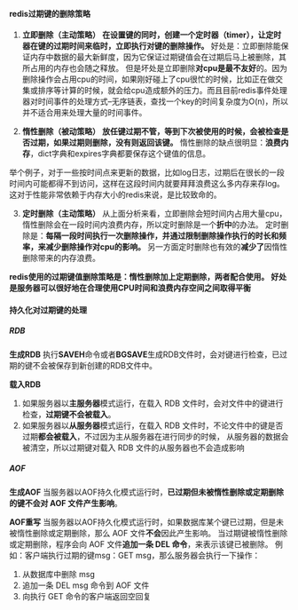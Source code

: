 











#### redis过期键的删除策略

1. **立即删除（主动策略）**
**在设置键的同时，创建一个定时器（timer），让定时器在键的过期时间来临时，立即执行对键的删除操作。**
好处是：立即删除能保证内存中数据的最大新鲜度，因为它保证过期键值会在过期后马上被删除，其所占用的内存也会随之释放。
但是坏处是立即删除**对cpu是最不友好**的。因为删除操作会占用cpu的时间，如果刚好碰上了cpu很忙的时候，比如正在做交集或排序等计算的时候，就会给cpu造成额外的压力。而且目前redis事件处理器对时间事件的处理方式–无序链表，查找一个key的时间复杂度为O(n)，所以并不适合用来处理大量的时间事件。

2. **惰性删除（被动策略）**
**放任键过期不管，等到下次被使用的时候，会被检查是否过期，如果过期则删除，没有则返回该键。**
惰性删除的缺点很明显：**浪费内存**，dict字典和expires字典都要保存这个键值的信息。

举个例子，对于一些按时间点来更新的数据，比如log日志，过期后在很长的一段时间内可能都得不到访问，这样在这段时间内就要拜拜浪费这么多内存来存log。这对于性能非常依赖于内存大小的redis来说，是比较致命的。

3. **定时删除（主动策略）**
从上面分析来看，立即删除会短时间内占用大量cpu，惰性删除会在一段时间内浪费内存，所以定时删除是一个**折中**的办法。
定时删除是：**每隔一段时间执行一次删除操作，并通过限制删除操作执行的时长和频率，来减少删除操作对cpu的影响。**
另一方面定时删除也有效的**减少了**因惰性删除带来的内存浪费。

**redis使用的过期键值删除策略是：惰性删除加上定期删除，两者配合使用。**
**好处是服务器可以很好地在合理使用CPU时间和浪费内存空间之间取得平衡**

#### 持久化对过期键的处理

##### RDB

**生成RDB**
执行**SAVEH**命令或者**BGSAVE**生成RDB文件时，会对键进行检查，已过期的键不会被保存到新创建的RDB文件中。

**载入RDB**
1. 如果服务器以**主服务器**模式运行，在载入 RDB 文件时，会对文件中的键进行检查，**过期键不会被载入**。
2. 如果服务器以**从服务器**模式运行，在载入 RDB 文件时，不论文件中的键是否过期**都会被载入**，不过因为主从服务器在进行同步的时候，
从服务器的数据会被清空，所以过期键对载入 RDB 文件的从服务器也不会造成影响

##### AOF

**生成AOF**
当服务器以AOF持久化模式运行时，**已过期但未被惰性删除或定期删除的键不会对 AOF 文件产生影响**。

**AOF重写**
当服务器以AOF持久化模式运行时，如果数据库某个键已过期，但是未被惰性删除或定期删除，那么 AOF 文件**不会**因此产生影响。
当过期键被惰性删除或定期删除，程序会向 AOF 文件**追加一条 DEL 命令**，来表示该键已被删除。
例如：客户端执行过期的键msg：GET msg，那么服务器会执行一下操作：
1. 从数据库中删除 msg
2. 追加一条 DEL msg 命令到 AOF 文件
3. 向执行 GET 命令的客户端返回空回复















